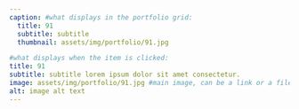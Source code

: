 ```yaml
---
caption: #what displays in the portfolio grid:
  title: 91
  subtitle: subtitle
  thumbnail: assets/img/portfolio/91.jpg

#what displays when the item is clicked:
title: 91
subtitle: subtitle lorem ipsum dolor sit amet consectetur.
image: assets/img/portfolio/91.jpg #main image, can be a link or a file in assets/img/portfolio
alt: image alt text
---
```

